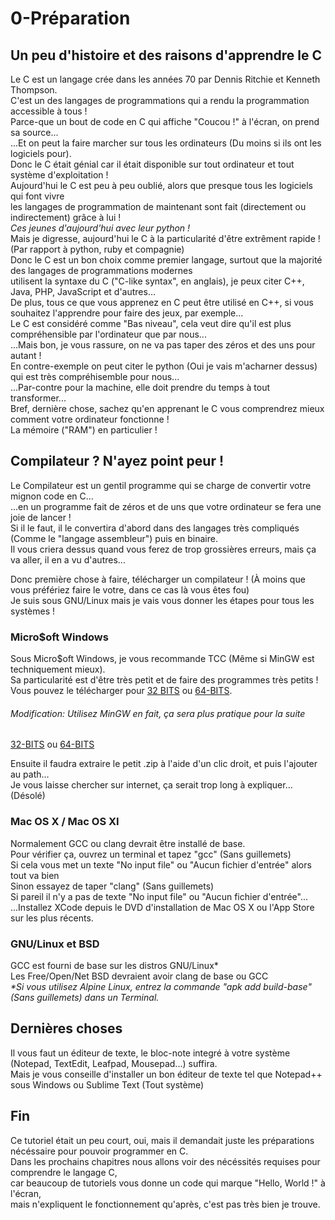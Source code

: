 # 0-Préparation  
  
## Un peu d'histoire et des raisons d'apprendre le C  
  
Le C est un langage crée dans les années 70 par Dennis Ritchie et Kenneth Thompson.  
C'est un des langages de programmations qui a rendu la programmation accessible à tous !  
Parce-que un bout de code en C qui affiche "Coucou !" à l'écran, on prend sa source...  
...Et on peut la faire marcher sur tous les ordinateurs (Du moins si ils ont les logiciels pour).  
Donc le C était génial car il était disponible sur tout ordinateur et tout système d'exploitation !  
Aujourd'hui le C est peu à peu oublié, alors que presque tous les logiciels qui font vivre  
les langages de programmation de maintenant sont fait (directement ou indirectement) grâce à lui !  
*Ces jeunes d'aujourd'hui avec leur python !*  
Mais je digresse, aujourd'hui le C à la particularité d'être extrêment rapide ! (Par rapport à python, ruby et compagnie)  
Donc le C est un bon choix comme premier langage, surtout que la majorité des langages de programmations modernes  
utilisent la syntaxe du C ("C-like syntax", en anglais), je peux citer C++, Java, PHP, JavaScript et d'autres...  
De plus, tous ce que vous apprenez en C peut être utilisé en C++, si vous souhaitez l'apprendre pour faire des jeux, par exemple...  
Le C est considéré comme "Bas niveau", cela veut dire qu'il est plus compréhensible par l'ordinateur que par nous...  
...Mais bon, je vous rassure, on ne va pas taper des zéros et des uns pour autant !  
En contre-exemple on peut citer le python (Oui je vais m'acharner dessus) qui est très compréhisemble pour nous...  
...Par-contre pour la machine, elle doit prendre du temps à tout transformer...  
Bref, dernière chose, sachez qu'en apprenant le C vous comprendrez mieux comment votre ordinateur fonctionne !  
La mémoire ("RAM") en particulier !  
  
## Compilateur ? N'ayez point peur !  
  
Le Compilateur est un gentil programme qui se charge de convertir votre mignon code en C...  
...en un programme fait de zéros et de uns que votre ordinateur se fera une joie de lancer !  
Si il le faut, il le convertira d'abord dans des langages très compliqués (Comme le "langage assembleur") puis en binaire.  
Il vous criera dessus quand vous ferez de trop grossières erreurs, mais ça va aller, il en a vu d'autres...  
  
Donc première chose à faire, télécharger un compilateur ! (À moins que vous préfériez faire le votre, dans ce cas là vous êtes fou)  
Je suis sous GNU/Linux mais je vais vous donner les étapes pour tous les systèmes !  
  
### Micro$oft Windows  
  
Sous Micro$oft Windows, je vous recommande TCC (Même si MinGW est techniquement mieux).  
Sa particularité est d'être très petit et de faire des programmes très petits !  
Vous pouvez le télécharger pour [32 BITS](http://download.savannah.gnu.org/releases/tinycc/tcc-0.9.27-win32-bin.zip) ou [64-BITS](http://download.savannah.gnu.org/releases/tinycc/tcc-0.9.27-win64-bin.zip).  

###### Modification: Utilisez MinGW en fait, ça sera plus pratique pour la suite

[32-BITS](https://sourceforge.net/projects/mingw/) ou [64-BITS](http://sourceforge.net/projects/mingw-w64/files/Toolchains%20targetting%20Win32/Personal%20Builds/mingw-builds/installer/mingw-w64-install.exe/download)  
  
Ensuite il faudra extraire le petit .zip à l'aide d'un clic droit, et puis l'ajouter au path...  
Je vous laisse chercher sur internet, ça serait trop long à expliquer... (Désolé)  
  
### Mac OS X / Mac OS XI  
  
Normalement GCC ou clang devrait être installé de base.  
Pour vérifier ça, ouvrez un terminal et tapez "gcc" (Sans guillemets)  
Si cela vous met un texte "No input file" ou "Aucun fichier d'entrée" alors tout va bien  
Sinon essayez de taper "clang" (Sans guillemets)   
Si pareil il n'y a pas de texte "No input file" ou "Aucun fichier d'entrée"...  
...Installez XCode depuis le DVD d'installation de Mac OS X ou l'App Store sur les plus récents.  
  
### GNU/Linux et BSD  
  
GCC est fourni de base sur les distros GNU/Linux\*  
Les Free/Open/Net BSD devraient avoir clang de base ou GCC  
*\*Si vous utilisez Alpine Linux, entrez la commande "apk add build-base" (Sans guillemets) dans un Terminal.*  
  
## Dernières choses  
  
Il vous faut un éditeur de texte, le bloc-note integré à votre système (Notepad, TextEdit, Leafpad, Mousepad...) suffira.  
Mais je vous conseille d'installer un bon éditeur de texte tel que Notepad++ sous Windows ou Sublime Text (Tout système)  
  
## Fin  
  
Ce tutoriel était un peu court, oui, mais il demandait juste les préparations nécéssaire pour pouvoir programmer en C.  
Dans les prochains chapitres nous allons voir des nécéssités requises pour comprendre le langage C,  
car beaucoup de tutoriels vous donne un code qui marque "Hello, World !" à l'écran,  
mais n'expliquent le fonctionnement qu'après, c'est pas très bien je trouve.  
